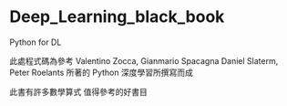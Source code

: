 # Deep_Learning_black_book
Python for DL

此處程式碼為參考 Valentino Zocca, Gianmario Spacagna
Daniel Slaterm, Peter Roelants 所著的 Python 深度學習所撰寫而成

此書有許多數學算式 值得參考的好書目
